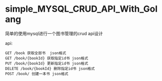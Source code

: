 # simple_MYSQL_CRUD_API_With_Golang
简单的使用mysql进行一个图书管理的crud api设计


api:
```
GET /book 获取全部书  json格式
GET /book/{bookId} 获取指定id书 json格式
PUT /book/{bookId} 更新指定id书 json格式
DELETE /book/{bookId} 删除指定id书 json格式
POST /book/ 创建一本书 json格式
```